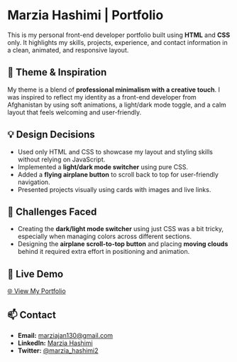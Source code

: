 # Marzia Hashimi | Portfolio

This is my personal front-end developer portfolio built using **HTML** and **CSS** only. It highlights my skills, projects, experience, and contact information in a clean, animated, and responsive layout.

## 🎨 Theme & Inspiration

My theme is a blend of **professional minimalism with a creative touch**. I was inspired to reflect my identity as a front-end developer from Afghanistan by using soft animations, a light/dark mode toggle, and a calm layout that feels welcoming and user-friendly.

## 💡 Design Decisions

- Used only HTML and CSS to showcase my layout and styling skills without relying on JavaScript.
- Implemented a **light/dark mode switcher** using pure CSS.
- Added a **flying airplane button** to scroll back to top for user-friendly navigation.
- Presented projects visually using cards with images and live links.

## 🚧 Challenges Faced

- Creating the **dark/light mode switcher** using just CSS was a bit tricky, especially when managing colors across different sections.
- Designing the **airplane scroll-to-top button** and placing **moving clouds** behind it required extra effort in positioning and animation.

## 🔗 Live Demo

[🌐 View My Portfolio](https://marziahashimi.github.io/marzia-portfolio/)

## 📫 Contact

- **Email:** marziajan130@gmail.com  
- **LinkedIn:** [Marzia Hashimi](https://www.linkedin.com/in/marzia-hashimi-16581a251/)  
- **Twitter:** [@marzia_hashimi2](https://x.com/marzia_hashimi2)
